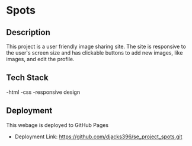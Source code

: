# Spots

## Description

This project is a user friendly image sharing site. The site is responsive to the user's screen size and has clickable buttons to add new images, like images, and edit the profile.

## Tech Stack

-html
-css
-responsive design

## Deployment

This webage is deployed to GitHub Pages

- Deployment Link: https://github.com/djacks396/se_project_spots.git
